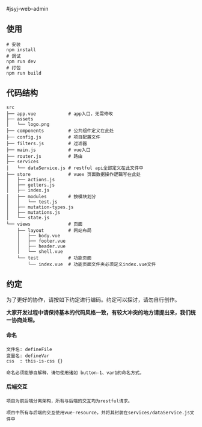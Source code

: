 #jsyj-web-admin

## 使用

```
# 安装
npm install
# 调试
npm run dev
# 打包
npm run build
```

## 代码结构

```shell
src
├── app.vue            # app入口，无需修改
├── assets
│   └── logo.png
├── components         # 公共组件定义在此处
├── config.js          # 项目配置文件
├── filters.js         # 过滤器
├── main.js            # vue入口
├── router.js          # 路由
├── services
│   └── dataService.js # restful api全部定义在此文件中
├── store              # vuex 页面数据操作逻辑写在此处
│   ├── actions.js    
│   ├── getters.js
│   ├── index.js
│   ├── modules        # 按模块划分
│   │   └── test.js
│   ├── mutation-types.js
│   ├── mutations.js
│   └── state.js
└── views              # 页面
    ├── layout         # 网站布局
    │   ├── body.vue
    │   ├── footer.vue
    │   ├── header.vue
    │   └── shell.vue
    └── test           # 功能页面
        └── index.vue  # 功能页面文件夹必须定义index.vue文件
```



## 约定

为了更好的协作，请按如下约定进行编码。约定可以探讨，请勿自行创作。

**大家开发过程中请保持基本的代码风格一致，有较大冲突的地方请提出来，我们统一协商处理。**

#### 命名

```shell
文件名: defineFile
变量名: defineVar
css  : this-is-css {}

命名必须能够自解释，请勿使用诸如 button-1、var1的命名方式。
```

#### 后端交互

```
项目为前后端分离架构，所有与后端的交互均为restful请求。

项目中所有与后端的交互使用vue-resource，并将其封装在services/dataService.js文件中
```

